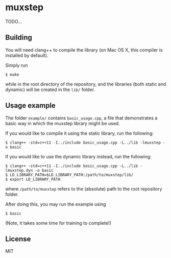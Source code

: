# muxstep

TODO...

## Building

You will need clang++ to compile the library (on Mac OS X, this compiler is installed by default).

Simply run

    $ make

while in the root directory of the repository, and the libraries (both static and dynamic) will be created in the `lib/` folder.

## Usage example

The folder `example/` contains `basic_usage.cpp`, a file that demonstrates a basic way in which the muxstep library might be used.

If you would like to compile it using the static library, run the following:

    $ clang++ -std=c++11 -I../include basic_usage.cpp -L../lib -lmuxstep -o basic

If you would like to use the dynamic library instead, run the following:

    $ clang++ -std=c++11 -I../include basic_usage.cpp -L../lib -lmuxstep.dyn -o basic
    $ LD_LIBRARY_PATH=$LD_LIBRARY_PATH:/path/to/muxstep/lib/
    $ export LD_LIBRARY_PATH

where `/path/to/muxstep` refers to the (absolute) path to the root repository folder.

After doing this, you may run the example using

    $ basic

(Note, it takes some time for training to complete!)

## License

MIT
